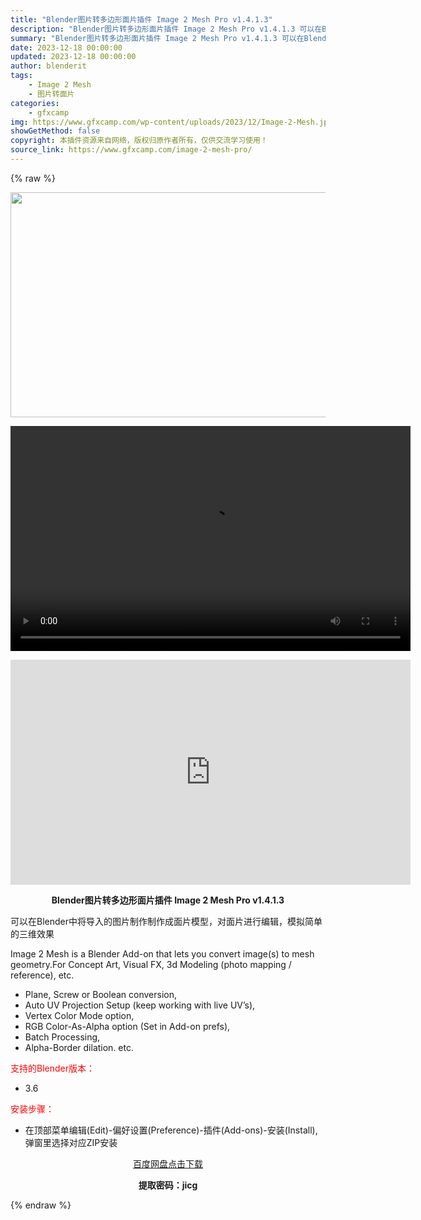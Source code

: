```yaml
---
title: "Blender图片转多边形面片插件 Image 2 Mesh Pro v1.4.1.3"
description: "Blender图片转多边形面片插件 Image 2 Mesh Pro v1.4.1.3 可以在Blender中将导入的图片制作制作成面片模型，对面片进行编辑，模拟简单的三维效果 Image 2 Mes..."
summary: "Blender图片转多边形面片插件 Image 2 Mesh Pro v1.4.1.3 可以在Blender中将导入的图片制作制作成面片模型，对面片进行编辑，模拟简单的三维效果 Image 2 Mes..."
date: 2023-12-18 00:00:00
updated: 2023-12-18 00:00:00
author: blenderit
tags: 
    - Image 2 Mesh
    - 图片转面片
categories:
    - gfxcamp
img: https://www.gfxcamp.com/wp-content/uploads/2023/12/Image-2-Mesh.jpg
showGetMethod: false
copyright: 本插件资源来自网络，版权归原作者所有，仅供交流学习使用！
source_link: https://www.gfxcamp.com/image-2-mesh-pro/
---
```


{% raw %}
<div><p><img decoding="async" class="aligncenter size-full wp-image-117400" src="https://www.gfxcamp.com/wp-content/uploads/2023/12/Image-2-Mesh.jpg" data-src="https://www.gfxcamp.com/wp-content/uploads/2023/12/Image-2-Mesh.jpg" alt="" width="640" height="360" data-srcset="https://www.gfxcamp.com/wp-content/uploads/2023/12/Image-2-Mesh.jpg 640w, https://www.gfxcamp.com/wp-content/uploads/2023/12/Image-2-Mesh-150x84.jpg 150w" data-sizes="(max-width: 640px) 100vw, 640px"><br>
</p><center><div style="width: 640px;" class="wp-video"><!--[if lt IE 9]><script>document.createElement('video');</script><![endif]-->
<video class="wp-video-shortcode" id="video-117403-1" width="640" height="360" preload="true" controls="controls"><source type="video/mp4" src="http://cloud.video.taobao.com/play/u/null/p/1/e/6/t/1/442431741717.mp4?_=1"></source><a href="http://cloud.video.taobao.com/play/u/null/p/1/e/6/t/1/442431741717.mp4">http://cloud.video.taobao.com/play/u/null/p/1/e/6/t/1/442431741717.mp4</a></video></div></center><p style="text-align: center;"><strong><iframe loading="lazy" src="https://player.youku.com/embed/XNjI0OTk1NzgxMg==" width="640" height="360" frameborder="0" allowfullscreen="allowfullscreen" data-mce-fragment="1"></iframe></strong></p><p style="text-align: center;"><strong>Blender图片转多边形面片插件 Image 2 Mesh Pro v1.4.1.3</strong></p><p>可以在Blender中将导入的图片制作制作成面片模型，对面片进行编辑，模拟简单的三维效果</p><p>Image 2 Mesh is a Blender Add-on that lets you convert image(s) to mesh geometry.For Concept Art, Visual FX, 3d Modeling (photo mapping / reference), etc.</p><ul>
<li>Plane, Screw or Boolean conversion,</li>
<li>Auto UV Projection Setup (keep working with live UV’s),</li>
<li>Vertex Color Mode option,</li>
<li>RGB Color-As-Alpha option (Set in Add-on prefs),</li>
<li>Batch Processing,</li>
<li>Alpha-Border dilation. etc.</li>
</ul><p style="text-align: left;"><span style="color: #ff0000;">支持的Blender版本：</span></p><ul>
<li style="text-align: left;">3.6</li>
</ul><p style="text-align: left;"><span style="color: #ff0000;">安装步骤：</span></p><ul>
<li>在顶部菜单编辑(Edit)-偏好设置(Preference)-插件(Add-ons)-安装(Install),弹窗里选择对应ZIP安装</li>
</ul><p style="text-align: center;"><a class="maxbutton-3 maxbutton maxbutton-baidu" target="_blank" rel="noopener" href="https://pan.baidu.com/s/1acEk1gcVynZzzc5vFTnxuw?pwd=jicg"><span class="mb-text">百度网盘点击下载</span></a></p><p style="text-align: center;"><strong>提取密码：jicg</strong></p></div>
<div style="display: none">gfxcamp</div>
{% endraw %}